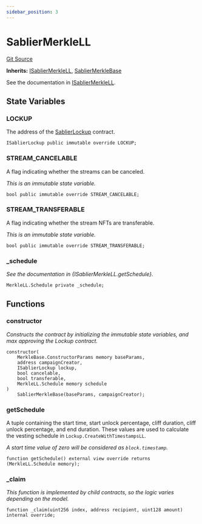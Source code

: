 ```yaml
---
sidebar_position: 3
---
```


# SablierMerkleLL

[Git Source](https://github.com/sablier-labs/airdrops/blob/1ad7325bc0401d0ea6d9f30917c49d5367a1180e/src/SablierMerkleLL.sol)

**Inherits:** [ISablierMerkleLL](/docs/reference/airdrops/contracts/interfaces/interface.ISablierMerkleLL.md),
[SablierMerkleBase](/docs/reference/airdrops/contracts/abstracts/abstract.SablierMerkleBase.md)

See the documentation in
[ISablierMerkleLL](/docs/reference/airdrops/contracts/interfaces/interface.ISablierMerkleLL.md).

## State Variables

### LOCKUP

The address of the [SablierLockup](/reference/lockup/contracts/contract.SablierLockup.md) contract.

```solidity
ISablierLockup public immutable override LOCKUP;
```

### STREAM_CANCELABLE

A flag indicating whether the streams can be canceled.

_This is an immutable state variable._

```solidity
bool public immutable override STREAM_CANCELABLE;
```

### STREAM_TRANSFERABLE

A flag indicating whether the stream NFTs are transferable.

_This is an immutable state variable._

```solidity
bool public immutable override STREAM_TRANSFERABLE;
```

### \_schedule

_See the documentation in {ISablierMerkleLL.getSchedule}._

```solidity
MerkleLL.Schedule private _schedule;
```

## Functions

### constructor

_Constructs the contract by initializing the immutable state variables, and max approving the Lockup contract._

```solidity
constructor(
    MerkleBase.ConstructorParams memory baseParams,
    address campaignCreator,
    ISablierLockup lockup,
    bool cancelable,
    bool transferable,
    MerkleLL.Schedule memory schedule
)
    SablierMerkleBase(baseParams, campaignCreator);
```

### getSchedule

A tuple containing the start time, start unlock percentage, cliff duration, cliff unlock percentage, and end duration.
These values are used to calculate the vesting schedule in `Lockup.CreateWithTimestampsLL`.

_A start time value of zero will be considered as `block.timestamp`._

```solidity
function getSchedule() external view override returns (MerkleLL.Schedule memory);
```

### \_claim

_This function is implemented by child contracts, so the logic varies depending on the model._

```solidity
function _claim(uint256 index, address recipient, uint128 amount) internal override;
```
